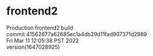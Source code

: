 # frontend2  
Production frontend2 build  
commit 41562677a62685ec1a4db29d11fad907371d2989  
Fri Mar 11 12:05:38 PST 2022  
version(1647028925)  
